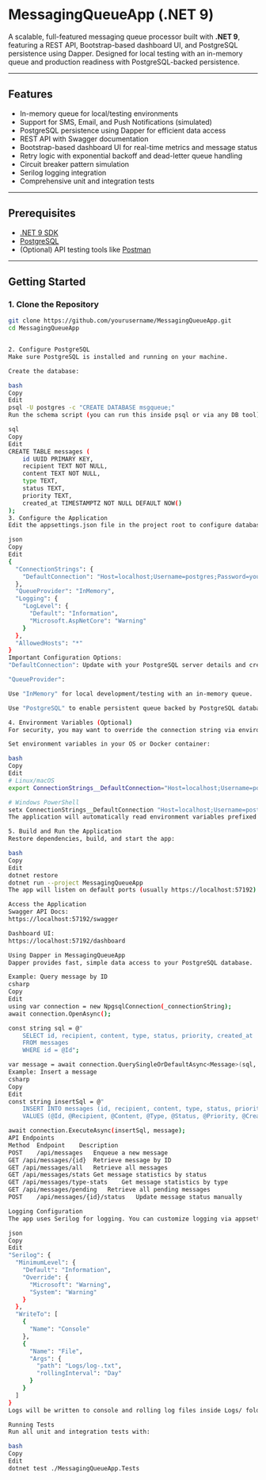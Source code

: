 # MessagingQueueApp (.NET 9)

A scalable, full-featured messaging queue processor built with **.NET 9**, featuring a REST API, Bootstrap-based dashboard UI, and PostgreSQL persistence using Dapper. Designed for local testing with an in-memory queue and production readiness with PostgreSQL-backed persistence.

---

## Features

- In-memory queue for local/testing environments  
- Support for SMS, Email, and Push Notifications (simulated)  
- PostgreSQL persistence using Dapper for efficient data access  
- REST API with Swagger documentation  
- Bootstrap-based dashboard UI for real-time metrics and message status  
- Retry logic with exponential backoff and dead-letter queue handling  
- Circuit breaker pattern simulation  
- Serilog logging integration  
- Comprehensive unit and integration tests  

---

## Prerequisites

- [.NET 9 SDK](https://dotnet.microsoft.com/en-us/download/dotnet/9.0)  
- [PostgreSQL](https://www.postgresql.org/download/)  
- (Optional) API testing tools like [Postman](https://www.postman.com/)  

---

## Getting Started

### 1. Clone the Repository

```bash
git clone https://github.com/yourusername/MessagingQueueApp.git
cd MessagingQueueApp


2. Configure PostgreSQL
Make sure PostgreSQL is installed and running on your machine.

Create the database:

bash
Copy
Edit
psql -U postgres -c "CREATE DATABASE msgqueue;"
Run the schema script (you can run this inside psql or via any DB tool):

sql
Copy
Edit
CREATE TABLE messages (
    id UUID PRIMARY KEY,
    recipient TEXT NOT NULL,
    content TEXT NOT NULL,
    type TEXT,
    status TEXT,
    priority TEXT,
    created_at TIMESTAMPTZ NOT NULL DEFAULT NOW()
);
3. Configure the Application
Edit the appsettings.json file in the project root to configure database and queue provider settings:

json
Copy
Edit
{
  "ConnectionStrings": {
    "DefaultConnection": "Host=localhost;Username=postgres;Password=yourpassword;Database=msgqueue"
  },
  "QueueProvider": "InMemory",
  "Logging": {
    "LogLevel": {
      "Default": "Information",
      "Microsoft.AspNetCore": "Warning"
    }
  },
  "AllowedHosts": "*"
}
Important Configuration Options:
"DefaultConnection": Update with your PostgreSQL server details and credentials.

"QueueProvider":

Use "InMemory" for local development/testing with an in-memory queue.

Use "PostgreSQL" to enable persistent queue backed by PostgreSQL database.

4. Environment Variables (Optional)
For security, you may want to override the connection string via environment variables instead of hardcoding passwords in appsettings.json.

Set environment variables in your OS or Docker container:

bash
Copy
Edit
# Linux/macOS
export ConnectionStrings__DefaultConnection="Host=localhost;Username=postgres;Password=yourpassword;Database=msgqueue"

# Windows PowerShell
setx ConnectionStrings__DefaultConnection "Host=localhost;Username=postgres;Password=yourpassword;Database=msgqueue"
The application will automatically read environment variables prefixed with ConnectionStrings__.

5. Build and Run the Application
Restore dependencies, build, and start the app:

bash
Copy
Edit
dotnet restore
dotnet run --project MessagingQueueApp
The app will listen on default ports (usually https://localhost:57192).

Access the Application
Swagger API Docs:
https://localhost:57192/swagger

Dashboard UI:
https://localhost:57192/dashboard

Using Dapper in MessagingQueueApp
Dapper provides fast, simple data access to your PostgreSQL database.

Example: Query message by ID
csharp
Copy
Edit
using var connection = new NpgsqlConnection(_connectionString);
await connection.OpenAsync();

const string sql = @"
    SELECT id, recipient, content, type, status, priority, created_at
    FROM messages
    WHERE id = @Id";

var message = await connection.QuerySingleOrDefaultAsync<Message>(sql, new { Id = messageId });
Example: Insert a message
csharp
Copy
Edit
const string insertSql = @"
    INSERT INTO messages (id, recipient, content, type, status, priority, created_at)
    VALUES (@Id, @Recipient, @Content, @Type, @Status, @Priority, @CreatedAt)";

await connection.ExecuteAsync(insertSql, message);
API Endpoints
Method	Endpoint	Description
POST	/api/messages	Enqueue a new message
GET	/api/messages/{id}	Retrieve message by ID
GET	/api/messages/all	Retrieve all messages
GET	/api/messages/stats	Get message statistics by status
GET	/api/messages/type-stats	Get message statistics by type
GET	/api/messages/pending	Retrieve all pending messages
POST	/api/messages/{id}/status	Update message status manually

Logging Configuration
The app uses Serilog for logging. You can customize logging via appsettings.json:

json
Copy
Edit
"Serilog": {
  "MinimumLevel": {
    "Default": "Information",
    "Override": {
      "Microsoft": "Warning",
      "System": "Warning"
    }
  },
  "WriteTo": [
    {
      "Name": "Console"
    },
    {
      "Name": "File",
      "Args": {
        "path": "Logs/log-.txt",
        "rollingInterval": "Day"
      }
    }
  ]
}
Logs will be written to console and rolling log files inside Logs/ folder.

Running Tests
Run all unit and integration tests with:

bash
Copy
Edit
dotnet test ./MessagingQueueApp.Tests
